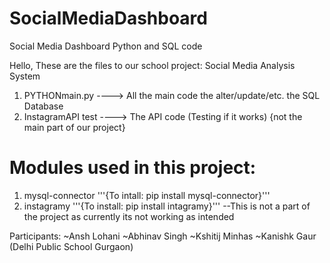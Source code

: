 # SocialMediaDashboard
Social Media Dashboard Python and SQL code

Hello,
These are the files to our school project: Social Media Analysis System

1) PYTHONmain.py ----> All the main code the alter/update/etc. the SQL Database
2) InstagramAPI test ----> The API code (Testing if it works) {not the main part of our project}


# Modules used in this project: 
1) mysql-connector    '''{To intall: pip install mysql-connector}'''
2) instagramy    '''{To install: pip install intagramy}''' --This is not a part of the project as currently its not working as intended


Participants:
~Ansh Lohani
~Abhinav Singh
~Kshitij Minhas
~Kanishk Gaur
(Delhi Public School Gurgaon)
